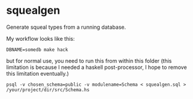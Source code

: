 # squealgen

Generate squeal types from a running database.

My workflow looks like this:

```DBNAME=somedb make hack```

but for normal use, you need to run this from within this folder (this limitation is because I needed a haskell post-processor,
I hope to remove this limitation eventually.)

```
psql -v chosen_schema=public -v modulename=Schema < squealgen.sql > /your/project/dir/src/Schema.hs
```

